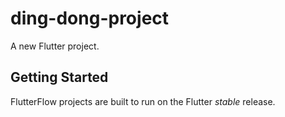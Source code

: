 # ding-dong-project

A new Flutter project.

## Getting Started

FlutterFlow projects are built to run on the Flutter _stable_ release.
